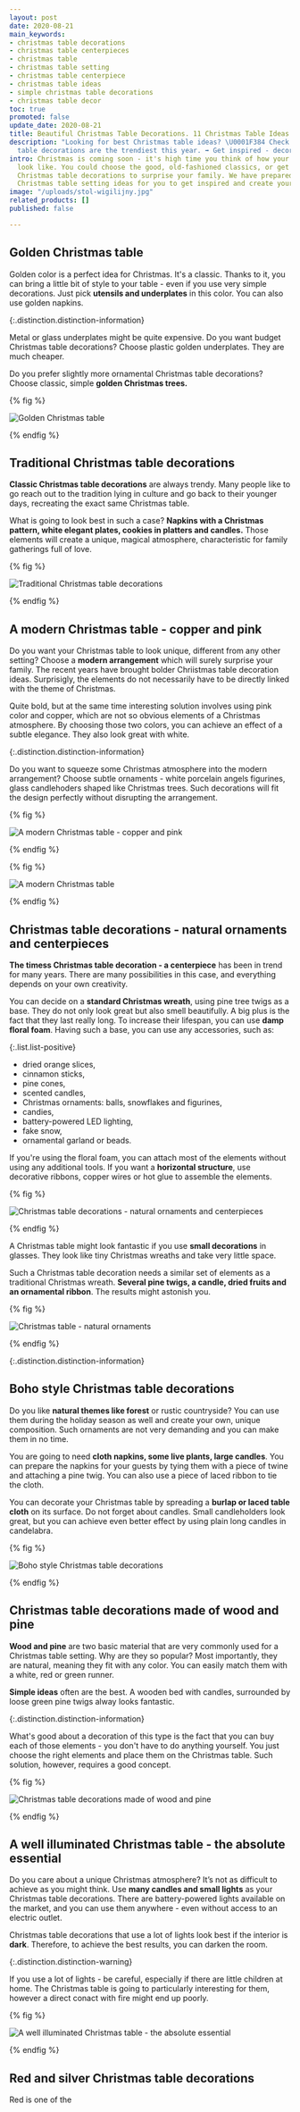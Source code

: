 ```yaml
---
layout: post
date: 2020-08-21
main_keywords:
- christmas table decorations
- christmas table centerpieces
- christmas table
- christmas table setting
- christmas table centerpiece
- christmas table ideas
- simple christmas table decorations
- christmas table decor
toc: true
promoted: false
update_date: 2020-08-21
title: Beautiful Christmas Table Decorations. 11 Christmas Table Ideas
description: "Looking for best Christmas table ideas? \U0001F384 Check what Christmas
  table decorations are the trendiest this year. ➡️ Get inspired - decorate your table!"
intro: Christmas is coming soon - it's high time you think of how your table should
  look like. You could choose the good, old-fashioned classics, or get more modern
  Christmas table decorations to surprise your family. We have prepared several delightful
  Christmas table setting ideas for you to get inspired and create your own arrangements.
image: "/uploads/stol-wigilijny.jpg"
related_products: []
published: false

---
```

## Golden Christmas table

Golden color is a perfect idea for Christmas. It's a classic. Thanks to it, you can bring a little bit of style to your table - even if you use very simple decorations. Just pick **utensils and underplates** in this color. You can also use golden napkins.

{:.distinction.distinction-information}

Metal or glass underplates might be quite expensive. Do you want budget Christmas table decorations? Choose plastic golden underplates. They are much cheaper.

Do you prefer slightly more ornamental Christmas table decorations? Choose classic, simple **golden Christmas trees.**

{% fig %}

![Golden Christmas table](/uploads/dekoracja-stolu-wigilijnego-zloto.jpg "Golden Christmas table")

{% endfig %}

## Traditional Christmas table decorations

**Classic Christmas table decorations** are always trendy. Many people like to go reach out to the tradition lying in culture and go back to their younger days, recreating the exact same Christmas table.

What is going to look best in such a case? **Napkins with a Christmas pattern, white elegant plates, cookies in platters and candles.** Those elements will create a unique, magical atmosphere, characteristic for family gatherings full of love.

{% fig %}

![Traditional Christmas table decorations](/uploads/dekoracja-stolu-wigilijnego-tradycyjnie.jpg "Traditional Christmas table decorations")

{% endfig %}

## A modern Christmas table - copper and pink

Do you want your Christmas table to look unique, different from any other setting? Choose a **modern arrangement** which will surely surprise your family. The recent years have brought bolder Chriistmas table decoration ideas. Surprisigly, the elements do not necessarily have to be directly linked with the theme of Christmas.

Quite bold, but at the same time interesting solution involves using pink color and copper, which are not so obvious elements of a Christmas atmosphere. By choosing those two colors, you can achieve an effect of a subtle elegance. They also look great with white.

{:.distinction.distinction-information}

Do you want to squeeze some Christmas atmosphere into the modern arrangement? Choose subtle ornaments - white porcelain angels figurines, glass candlehoders shaped like Christmas trees. Such decorations will fit the design perfectly without disrupting the arrangement.

{% fig %}

![A modern Christmas table - copper and pink](/uploads/stol-wigilijny-miedz-i-roz.jpg "A modern Christmas table - copper and pink")

{% endfig %}

{% fig %}

![A modern Christmas table](/uploads/stol-wiligijny-miedz-roz.jpg "A modern Christmas table")

{% endfig %}

## Christmas table decorations - natural ornaments and centerpieces

**The timess Christmas table decoration - a centerpiece** has been in trend for many years. There are many possibilities in this case, and everything depends on your own creativity.

You can decide on a **standard Christmas wreath**, using pine tree twigs as a base. They do not only look great but also smell beautifully. A big plus is the fact that they last really long. To increase their lifespan, you can use **damp floral foam**. Having such a base, you can use any accessories, such as:

{:.list.list-positive}

* dried orange slices,
* cinnamon sticks,
* pine cones,
* scented candles,
* Christmas ornaments: balls, snowflakes and figurines,
* candies,
* battery-powered LED lighting,
* fake snow,
* ornamental garland or beads.

If you're using the floral foam, you can attach most of the elements without using any additional tools. If you want a **horizontal structure**, use decorative ribbons, copper wires or hot glue to assemble the elements.

{% fig %}

![Christmas table decorations - natural ornaments and centerpieces](/uploads/stol-wiligijny-stroiki.jpg "Christmas table decorations - natural ornaments and centerpieces")

{% endfig %}

A Christmas table might look fantastic if you use **small decorations** in glasses. They look like tiny Christmas wreaths and take very little space.

Such a Christmas table decoration needs a similar set of elements as a traditional Christmas wreath. **Several pine twigs, a candle, dried fruits and an ornamental ribbon**. The results might astonish you.

{% fig %}

![Christmas table - natural ornaments](/uploads/dekoracja-stolu-wigilijnego-stroik.jpg "Christmas table - natural ornaments")

{% endfig %}

{:.distinction.distinction-information}

## Boho style Christmas table decorations

Do you like **natural themes like forest** or rustic countryside? You can use them during the holiday season as well and create your own, unique composition. Such ornaments are not very demanding and you can make them in no time.

You are going to need **cloth napkins, some live plants, large candles**. You can prepare the napkins for your guests by tying them with a piece of twine and attaching a pine twig. You can also use a piece of laced ribbon to tie the cloth.

You can decorate your Christmas table by spreading a **burlap or laced table cloth** on its surface. Do not forget about candles. Small candleholders look great, but you can achieve even better effect by using plain long candles in candelabra.

{% fig %}

![Boho style Christmas table decorations](/uploads/stol-wigilijny-boho.png "Boho style Christmas table decorations")

{% endfig %}

## Christmas table decorations made of wood and pine

**Wood and pine** are two basic material that are very commonly used for a Christmas table setting. Why are they so popular? Most importantly, they are natural, meaning they fit with any color. You can easily match them with a white, red or green runner.

**Simple ideas** often are the best. A wooden bed with candles, surrounded by loose green pine twigs alway looks fantastic.

{:.distinction.distinction-information}

What's good about a decoration of this type is the fact that you can buy each of those elements - you don't have to do anything yourself. You just choose the right elements and place them on the Christmas table. Such solution, however, requires a good concept.

{% fig %}

![Christmas table decorations made of wood and pine](/uploads/stol-wigilijny-drewno-swierk.jpg "Christmas table decorations made of wood and pine")

{% endfig %}

## A well illuminated Christmas table - the absolute essential

Do you care about a unique Christmas atmosphere? It’s not as difficult to achieve as you might think. Use **many candles and small lights** as your Christmas table decorations. There are battery-powered lights available on the market, and you can use them anywhere - even without access to an electric outlet.

Christmas table decorations that use a lot of lights look best if the interior is **dark**. Therefore, to achieve the best results, you can darken the room.

{:.distinction.distinction-warning}

If you use a lot of lights - be careful, especially if there are little children at home. The Christmas table is going to particularly interesting for them, however a direct conact with fire might end up poorly.

{% fig %}

![A well illuminated Christmas table - the absolute essential](/uploads/stol-wigilijny-oswietlenie.jpg "A well illuminated Christmas table - the absolute essential")

{% endfig %}

## Red and silver Christmas table decorations

Red is one of the 